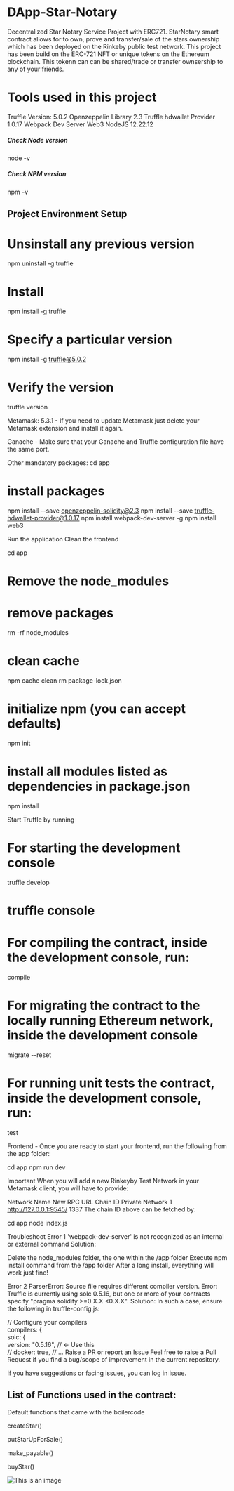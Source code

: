 # DApp-Star-Notary
Decentralized Star Notary Service Project with ERC721. StarNotary smart contract allows for to own, prove and transfer/sale of the stars ownership which has been deployed on the Rinkeby public test network. This project has been build on the ERC-721 NFT or unique tokens on the Ethereum blockchain. This tokenn can can be shared/trade or transfer ownsership to any of your friends.

# Tools used in this project

Truffle Version: 5.0.2
Openzeppelin Library 2.3
Truffle hdwallet Provider 1.0.17
Webpack Dev Server
Web3
NodeJS 12.22.12

##### Check Node version
node -v
##### Check NPM version
npm -v

## Project Environment Setup

# Unsinstall any previous version
npm uninstall -g truffle
# Install
npm install -g truffle
# Specify a particular version
npm install -g truffle@5.0.2
# Verify the version
truffle version

Metamask: 5.3.1 - If you need to update Metamask just delete your Metamask extension and install it again.

Ganache - Make sure that your Ganache and Truffle configuration file have the same port.

Other mandatory packages:
cd app
# install packages
npm install --save  openzeppelin-solidity@2.3
npm install --save  truffle-hdwallet-provider@1.0.17
npm install webpack-dev-server -g
npm install web3

Run the application
Clean the frontend

cd app
# Remove the node_modules  
# remove packages
rm -rf node_modules
# clean cache
npm cache clean
rm package-lock.json
# initialize npm (you can accept defaults)
npm init
# install all modules listed as dependencies in package.json
npm install

Start Truffle by running

# For starting the development console
truffle develop
# truffle console

# For compiling the contract, inside the development console, run:
compile

# For migrating the contract to the locally running Ethereum network, inside the development console
migrate --reset

# For running unit tests the contract, inside the development console, run:
test

Frontend - Once you are ready to start your frontend, run the following from the app folder:

cd app
npm run dev

Important
When you will add a new Rinkeyby Test Network in your Metamask client, you will have to provide:

Network Name	New RPC URL	Chain ID
Private Network 1	http://127.0.0.1:9545/	1337
The chain ID above can be fetched by:

cd app
node index.js

Troubleshoot
Error 1
'webpack-dev-server' is not recognized as an internal or external command
Solution:

Delete the node_modules folder, the one within the /app folder
Execute npm install command from the /app folder
After a long install, everything will work just fine!

Error 2
ParserError: Source file requires different compiler version. 
Error: Truffle is currently using solc 0.5.16, but one or more of your contracts specify "pragma solidity >=0.X.X <0.X.X".
Solution: In such a case, ensure the following in truffle-config.js:

// Configure your compilers  
compilers: {    
  solc: {      
    version: "0.5.16", // <- Use this        
    // docker: true,
    // ...
Raise a PR or report an Issue
Feel free to raise a Pull Request if you find a bug/scope of improvement in the current repository.

If you have suggestions or facing issues, you can log in issue.



## List of Functions used in the contract:
Default functions that came with the boilercode

createStar()

putStarUpForSale()

make_payable()

buyStar()

![This is an image](https://myoctocat.com/assets/images/base-octocat.svg)
